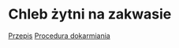 # Chleb żytni na zakwasie

[Przepis](./przepie.md)
[Procedura dokarmiania](./dokarmianie_zakwasu.md)
